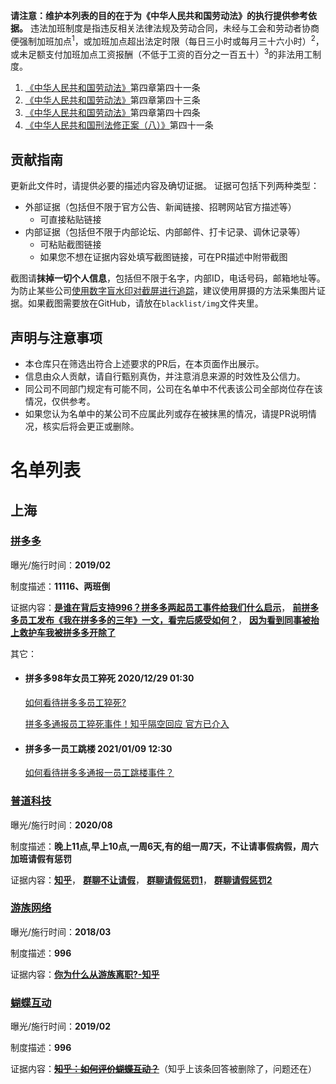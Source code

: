 
**请注意：维护本列表的目的在于为《中华人民共和国劳动法》的执行提供参考依据。**
违法加班制度是指违反相关法律法规及劳动合同，未经与工会和劳动者协商便强制加班加点<sup>1</sup>，或加班加点超出法定时限（每日三小时或每月三十六小时）<sup>2</sup>，或未足额支付加班加点工资报酬（不低于工资的百分之一百五十）<sup>3</sup>的非法用工制度。

1. [《中华人民共和国劳动法》](http://www.gov.cn/guoqing/2018-03/22/content_5276318.htm)第四章第四十一条
2. [《中华人民共和国劳动法》](http://www.npc.gov.cn/npc/c30834/201901/ffad2d4ae4da4585a041abf66e74753c.shtml)第四章第四十三条
3. [《中华人民共和国劳动法》](http://www.npc.gov.cn/npc/c30834/201901/ffad2d4ae4da4585a041abf66e74753c.shtml)第四章第四十四条
4. [《中华人民共和国刑法修正案（八）》](http://www.npc.gov.cn/npc/c12488/201102/4d23bb93aae74fe98028f1ae68527899.shtml)第四十一条


贡献指南
---
更新此文件时，请提供必要的描述内容及确切证据。
证据可包括下列两种类型：
- 外部证据（包括但不限于官方公告、新闻链接、招聘网站官方描述等）
  - 可直接粘贴链接
- 内部证据（包括但不限于内部论坛、内部邮件、打卡记录、调休记录等）
  - 可粘贴截图链接
  - 如果您不想在证据内容处填写截图链接，可在PR描述中附带截图

截图请**抹掉一切个人信息**，包括但不限于名字，内部ID，电话号码，邮箱地址等。为防止某些公司[使用数字盲水印对截屏进行追踪](https://www.zhihu.com/question/50735753/answer/122593277)，建议使用屏摄的方法采集图片证据。如果截图需要放在GitHub，请放在`blacklist/img`文件夹里。

声明与注意事项
---
- 本仓库只在筛选出符合上述要求的PR后，在本页面作出展示。
- 信息由众人贡献，请自行甄别真伪，并注意消息来源的时效性及公信力。
- 同公司不同部门规定有可能不同，公司在名单中不代表该公司全部岗位存在该情况，仅供参考。
- 如果您认为名单中的某公司不应属此列或存在被抹黑的情况，请提PR说明情况，核实后将会更正或删除。

# 名单列表

## 上海

### [拼多多](https://www.pinduoduo.com/)
  
曝光/施行时间：**2019/02**
    
制度描述：**11116、两班倒**

证据内容：**[是谁在背后支持996？拼多多两起员工事件给我们什么启示](https://new.qq.com/omn/20210112/20210112A0GA9200.html)**，
         **[前拼多多员工发布《我在拼多多的三年》一文，看完后感受如何？](https://www.zhihu.com/question/439063737)**，
         **[因为看到同事被抬上救护车我被拼多多开除了](https://www.bilibili.com/video/BV1iT4y1N7AU)**

其它：
   * #### 拼多多98年女员工猝死 2020/12/29 01:30
   
     [如何看待拼多多员工猝死?](https://www.zhihu.com/question/437727126)
     
     [拼多多通报员工猝死事件！知乎隔空回应 官方已介入](https://baijiahao.baidu.com/s?id=1688005399235970675&wfr=spider&for=pc)
     
   * #### 拼多多一员工跳楼 2021/01/09 12:30
   
     [如何看待拼多多通报一员工跳楼事件？](https://www.zhihu.com/question/438613827)
     
     
### [普道科技](https://www.paat.com/)
  
曝光/施行时间：**2020/08**
    
制度描述：**晚上11点,早上10点,一周6天,有的组一周7天，不让请事假病假，周六加班请假有惩罚**

证据内容：**[知乎](https://www.zhihu.com/question/303129920/answer/576465096)**，
        **[群聊不让请假](https://i.loli.net/2020/08/14/XncgmSvibza7ITw.jpg)**，
        **[群聊请假惩罚1](https://i.loli.net/2020/08/14/YoUMTQfc78rq6ZD.jpg)**，
        **[群聊请假惩罚2](https://i.loli.net/2020/08/14/BlzhiJEYxpMLauU.jpg)**
        

### [游族网络](https://www.youzu.com/)
  
曝光/施行时间：**2018/03**
    
制度描述：**996**

证据内容：**[你为什么从游族离职?-知乎](https://www.zhihu.com/question/22411680?sort=created)**


### [蝴蝶互动](http://hoodinn.hgame.com/default/index)
  
曝光/施行时间：**2019/02**
    
制度描述：**996**

证据内容：**~~[知乎：如何评价蝴蝶互动？](https://www.zhihu.com/question/40858342/answer/616999472)~~**（知乎上该条回答被删除了，问题还在）

